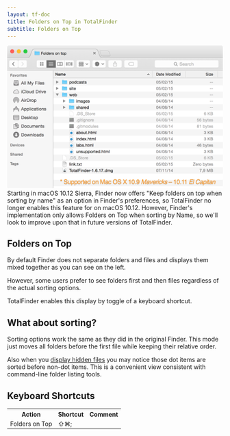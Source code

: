 ```yaml
---
layout: tf-doc
title: Folders on Top in TotalFinder
subtitle: Folders on Top
---
```


<img src="/images/showcase/full-fot.png" class="doc-image add-shadow" style="width:600px">

<div class="compatibility-note"> Starting in macOS 10.12 Sierra, Finder now offers "Keep folders on top when sorting by name" as an option in Finder's preferences, so TotalFinder no longer enables this feature for on macOS 10.12.
However, Finder's implementation only allows Folders on Top when sorting by Name, so we'll look to improve upon that in future versions of TotalFinder.</div>

## Folders on Top

By default Finder does not separate folders and files and displays them mixed together as you can see on the left.

However, some users prefer to see folders first and then files regardless of the actual sorting options. 

TotalFinder enables this display by toggle of a keyboard shortcut.

## What about sorting?

Sorting options work the same as they did in the original Finder. This mode just moves all folders before the first file while keeping their relative order.

Also when you [display hidden files](/show-system-files.md) you may notice those dot items are sorted before non-dot items. This is a convenient view consistent with command-line folder listing tools.

## Keyboard Shortcuts

<div class="keyboard-shortcuts">
    <table border="0" cellspacing="0" cellpadding="0">
        <tr><th>Action</th><th>Shortcut</th><th>Comment</th></tr>
        <tr><td>Folders on Top</td><td>⇧⌘;</td><td></td></tr>
    </table>
</div>

